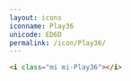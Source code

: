 ```yaml
---
layout: icons
iconname: Play36
unicode: ED6D
permalink: /icon/Play36/
---
```


``` html
<i class="mi mi-Play36"></i>
```

